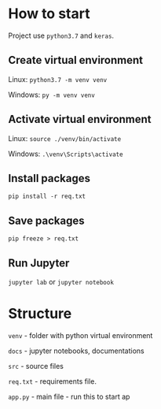 # How to start
Project use `python3.7` and `keras`.
## Create virtual environment
Linux: `python3.7 -m venv venv`

Windows: `py -m venv venv`
## Activate virtual environment
Linux: `source ./venv/bin/activate`

Windows: `.\venv\Scripts\activate`

## Install packages
`pip install -r req.txt`

## Save packages
`pip freeze > req.txt`

## Run Jupyter 
`jupyter lab` or `jupyter notebook`

# Structure
`venv` - folder with python virtual environment

`docs` - jupyter notebooks, documentations

`src` - source files

`req.txt` - requirements file.

`app.py` - main file - run this to start ap